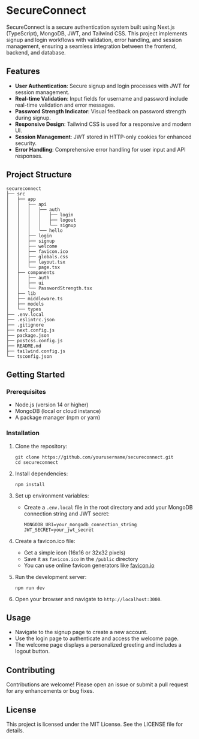 # SecureConnect

SecureConnect is a secure authentication system built using Next.js (TypeScript), MongoDB, JWT, and Tailwind CSS. This project implements signup and login workflows with validation, error handling, and session management, ensuring a seamless integration between the frontend, backend, and database.

## Features

- **User Authentication**: Secure signup and login processes with JWT for session management.
- **Real-time Validation**: Input fields for username and password include real-time validation and error messages.
- **Password Strength Indicator**: Visual feedback on password strength during signup.
- **Responsive Design**: Tailwind CSS is used for a responsive and modern UI.
- **Session Management**: JWT stored in HTTP-only cookies for enhanced security.
- **Error Handling**: Comprehensive error handling for user input and API responses.

## Project Structure

```
secureconnect
├── src
│   ├── app
│   │   ├── api
│   │   │   ├── auth
│   │   │   │   ├── login
│   │   │   │   ├── logout
│   │   │   │   └── signup
│   │   │   └── hello
│   │   ├── login
│   │   ├── signup
│   │   ├── welcome
│   │   ├── favicon.ico
│   │   ├── globals.css
│   │   ├── layout.tsx
│   │   └── page.tsx
│   ├── components
│   │   ├── auth
│   │   ├── ui
│   │   └── PasswordStrength.tsx
│   ├── lib
│   ├── middleware.ts
│   ├── models
│   └── types
├── .env.local
├── .eslintrc.json
├── .gitignore
├── next.config.js
├── package.json
├── postcss.config.js
├── README.md
├── tailwind.config.js
└── tsconfig.json
```

## Getting Started

### Prerequisites

- Node.js (version 14 or higher)
- MongoDB (local or cloud instance)
- A package manager (npm or yarn)

### Installation

1. Clone the repository:
   ```
   git clone https://github.com/yourusername/secureconnect.git
   cd secureconnect
   ```

2. Install dependencies:
   ```
   npm install
   ```

3. Set up environment variables:
   - Create a `.env.local` file in the root directory and add your MongoDB connection string and JWT secret:
     ```
     MONGODB_URI=your_mongodb_connection_string
     JWT_SECRET=your_jwt_secret
     ```

4. Create a favicon.ico file:
   - Get a simple icon (16x16 or 32x32 pixels)
   - Save it as `favicon.ico` in the `/public` directory
   - You can use online favicon generators like [favicon.io](https://favicon.io/)

5. Run the development server:
   ```
   npm run dev
   ```

6. Open your browser and navigate to `http://localhost:3000`.

## Usage

- Navigate to the signup page to create a new account.
- Use the login page to authenticate and access the welcome page.
- The welcome page displays a personalized greeting and includes a logout button.

## Contributing

Contributions are welcome! Please open an issue or submit a pull request for any enhancements or bug fixes.

## License

This project is licensed under the MIT License. See the LICENSE file for details.